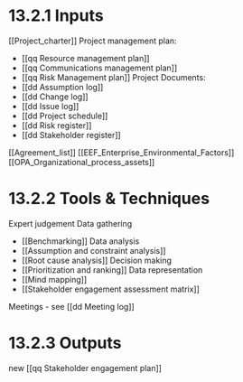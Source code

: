 # 13.2.1 Inputs
[[Project_charter]]
Project management plan:
* [[qq Resource management plan]]
* [[qq Communications management plan]]
* [[qq Risk Management plan]]
 Project Documents:
* [[dd Assumption log]]
* [[dd Change log]]
* [[dd Issue log]]
* [[dd Project schedule]]
* [[dd Risk register]]
* [[dd Stakeholder register]]

[[Agreement_list]]
[[EEF_Enterprise_Environmental_Factors]]
[[OPA_Organizational_process_assets]]

# 13.2.2 Tools & Techniques
Expert judgement
Data gathering
* [[Benchmarking]]
Data analysis
* [[Assumption and constraint analysis]]
* [[Root cause analysis]]
Decision making
* [[Prioritization and ranking]]
Data representation
* [[Mind mapping]]
* [[Stakeholder engagement assessment matrix]]

Meetings - see [[dd Meeting log]]

# 13.2.3 Outputs
new [[qq Stakeholder engagement plan]]